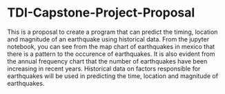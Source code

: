 # TDI-Capstone-Project-Proposal
This is a proposal to create a program that can predict the timing, location and magnitude of an earthquake using historical data. From the jupyter notebook, you can see from the map chart of earthquakes in mexico that there is a pattern to the occurence of earthquakes. It is also evident from the annual frequency chart that the number of earthquakes have been increasing in recent years. Historical data on factors responsible for earthquakes will be used in predicting the time, location and magnitude of earthquakes. 
